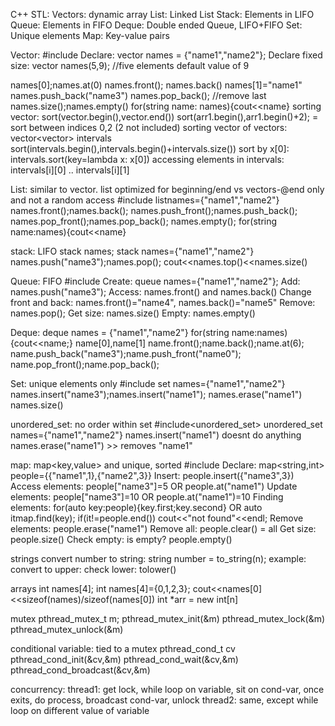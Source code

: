 C++ STL:
Vectors: dynamic array
List: Linked List
Stack: Elements in LIFO
Queue: Elements in FIFO
Deque: Double ended Queue, LIFO+FIFO
Set: Unique elements
Map: Key-value pairs

Vector:
#include <vector>
Declare: vector<string> names = {"name1","name2"};
Declare fixed size: vector<int> names(5,9);     //five elements default value of 9

names[0];names.at(0)
names.front(); names.back()
names[1]="name1"
names.push_back("name3")
names.pop_back(); //remove last
names.size();names.empty()
for(string name: names){cout<<name}
sorting vector: sort(vector.begin(),vector.end())
sort(arr1.begin(),arr1.begin()+2); = sort between indices 0,2 (2 not included)
sorting vector of vectors: vector<vector<int>> intervals
sort(intervals.begin(),intervals.begin()+intervals.size())
sort by x[0]: intervals.sort(key=lambda x: x[0])
accessing elements in intervals: intervals[i][0] .. intervals[i][1]

List: similar to vector.
list optimized for beginning/end vs vectors-@end only and not a random access
#include <list>
list<string>names={"name1","name2"}
names.front();names.back();
names.push_front();names.push_back();
names.pop_front();names.pop_back();
names.empty();<tels if list is empty>
for(string name:names){cout<<name}

stack: LIFO
stack<string> names;
stack<string> names={"name1","name2"}
names.push("name3");names.pop();
cout<<names.top()<<names.size()

Queue: FIFO
#include<queue>
Create: queue<string> names={"name1","name2"};
Add: names.push("name3");
Access: names.front() and names.back()
Change front and back: names.front()="name4", names.back()="name5"
Remove: names.pop();
Get size: names.size()
Empty: names.empty()

Deque: 
deque<string> names = {"name1","name2"}
for(string name:names){cout<<name;}
name[0],name[1]
name.front();name.back();name.at(6);
name.push_back("name3");name.push_front("name0");
name.pop_front();name.pop_back();

Set: unique elements only
#include<set>
set<string> names={"name1","name2"}
names.insert("name3");names.insert("name1");
names.erase("name1")
names.size()

unordered_set: no order within set
#include<unordered_set>
unordered_set<string> names={"name1","name2"}
names.insert("name1") doesnt do anything
names.erase("name1") >> removes "name1"

map: map<key,value> and unique, sorted
#include<map>
Declare: map<string,int> people={{"name1",1},{"name2",3}}
Insert: people.insert({"name3",3})
Access elements: people["name3"]=5 OR people.at("name1")
Update elements: people["name3"]=10 OR people.at("name1")=10
Finding elements: for(auto key:people){key.first;key.second}
    OR 
    auto itmap.find(key); 
    if(it!=people.end()) cout<<"not found"<<endl;
Remove elements: people.erase("name1")
Remove all: people.clear() = all
Get size: people.size()
Check empty: is empty? people.empty()

strings
convert number to string: string number = to_string(n);
example:
convert to upper:
check lower: tolower()

arrays
int names[4];
int names[4]={0,1,2,3}; 
cout<<names[0]<<sizeof(names)/sizeof(names[0])
int *arr = new int[n]

mutex
pthread_mutex_t m;
pthread_mutex_init(&m)
pthread_mutex_lock(&m)
pthread_mutex_unlock(&m)

conditional variable: tied to a mutex
pthread_cond_t cv
pthread_cond_init(&cv,&m)
pthread_cond_wait(&cv,&m)
pthread_cond_broadcast(&cv,&m)

concurrency:
thread1: get lock, while loop on variable, sit on cond-var, once exits, do process, 
    broadcast cond-var, unlock
thread2: same, except while loop on different value of variable
